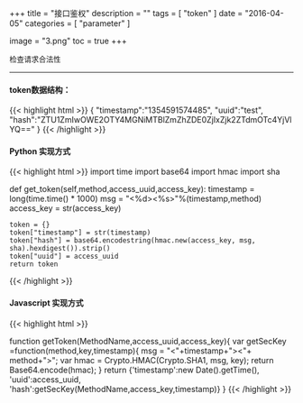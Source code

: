 +++
title = "接口鉴权"
description = ""
tags = [
    "token"
]
date = "2016-04-05"
categories = [
    "parameter"
]

image = "3.png" 
toc = true
+++

<font size=2>检查请求合法性</font>
***

#### token数据结构：

{{< highlight html >}}
{
    "timestamp":"1354591574485",
    "uuid":"test",
    "hash":"ZTU1ZmIwOWE2OTY4MGNiMTBlZmZhZDE0ZjIxZjk2ZTdmOTc4YjVlYQ=="
}
{{< /highlight >}}

<!--more-->

#### Python 实现方式

{{< highlight html >}}
import time
import base64
import hmac
import sha

def get_token(self,method,access_uuid,access_key):
    timestamp = long(time.time() * 1000)
    msg = "<%d><%s>"%(timestamp,method)
    access_key = str(access_key)
    
    token = {}
    token["timestamp"] = str(timestamp)
    token["hash"] = base64.encodestring(hmac.new(access_key, msg, sha).hexdigest()).strip()
    token["uuid"] = access_uuid
    return token
{{< /highlight >}}

#### Javascript 实现方式

{{< highlight html >}}

<script src="js/CryptoJS/crypto-sha1-hmac/crypto-sha1-hmac.js" type="text/javascript"></script>
<script src="js/CryptoJS/crypto-sha256-hmac/crypto-sha256-hmac.js" type="text/javascript"></script>

function getToken(MethodName,access_uuid,access_key){
var getSecKey =function(method,key,timestamp){
    msg = "<"+timestamp+"><"+ method+">";
    var hmac = Crypto.HMAC(Crypto.SHA1, msg, key);
    return Base64.encode(hmac);
}
return {'timestamp':new Date().getTime(),
    'uuid':access_uuid,
    'hash':getSecKey(MethodName,access_key,timestamp)}
}
{{< /highlight >}}
